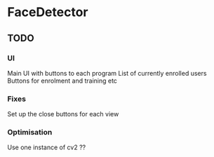 # FaceDetector

## TODO

### UI

Main UI with buttons to each program
List of currently enrolled users
Buttons for enrolment and training etc


### Fixes

Set up the close buttons for each view


### Optimisation

Use one instance of cv2 ?? 


